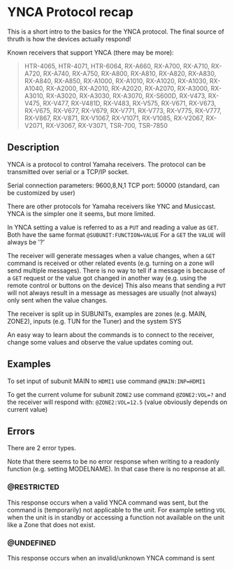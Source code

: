 # YNCA Protocol recap

This is a short intro to the basics for the YNCA protocol.
The final source of thruth is how the devices actually respond!

Known receivers that support YNCA (there may be more):
> HTR-4065, HTR-4071, HTR-6064, RX-A660, RX-A700, RX-A710, RX-A720, RX-A740, RX-A750, RX-A800, RX-A810, RX-A820, RX-A830, RX-A840, RX-A850, RX-A1000, RX-A1010, RX-A1020, RX-A1030, RX-A1040, RX-A2000, RX-A2010, RX-A2020, RX-A2070, RX-A3000, RX-A3010, RX-A3020, RX-A3030, RX-A3070, RX-S600D, RX-V473, RX-V475, RX-V477, RX-V481D, RX-V483, RX-V575, RX-V671, RX-V673, RX-V675, RX-V677, RX-V679, RX-V771, RX-V773, RX-V775, RX-V777, RX-V867, RX-V871, RX-V1067, RX-V1071, RX-V1085, RX-V2067, RX-V2071, RX-V3067, RX-V3071, TSR-700, TSR-7850

## Description

YNCA is a protocol to control Yamaha receivers.
The protocol can be transmitted over serial or a TCP/IP socket.

Serial connection parameters: 9600,8,N,1
TCP port: 50000 (standard, can be customized by user)

There are other protocols for Yamaha receivers like YNC and Musiccast.
YNCA is the simpler one it seems, but more limited.

In YNCA setting a value is referred to as a `PUT` and reading a value as `GET`.
Both have the same format `@SUBUNIT:FUNCTION=VALUE`
For a `GET` the `VALUE` will always be '?'

The receiver will generate messages when a value changes, when a `GET` command is received or other related events (e.g. turning on a zone will send multiple messages).
There is no way to tell if a message is because of a `GET` request or the value got changed in another way (e.g. using the remote control or buttons on the device)
This also means that sending a `PUT` will not always result in a message as messages are usually (not always) only sent when the value changes.

The receiver is split up in SUBUNITs, examples are zones (e.g. MAIN, ZONE2), inputs (e.g. TUN for the Tuner) and the system SYS

An easy way to learn about the commands is to connect to the receiver, change some values and observe the value updates coming out.

## Examples

To set input of subunit MAIN to `HDMI1` use command `@MAIN:INP=HDMI1`

To get the current volume for subunit `ZONE2` use command `@ZONE2:VOL=?` and the receiver will respond with: `@ZONE2:VOL=12.5` (value obviously depends on current value)

## Errors

There are 2 error types.

Note that there seems to be no error response when writing to a readonly function (e.g. setting MODELNAME). In that case there is no response at all.

### @RESTRICTED

This response occurs when a valid YNCA command was sent, but the command is (temporarily) not applicable to the unit.
For example setting `VOL` when the unit is in standby or accessing a function not available on the unit like a Zone that does not exist.

### @UNDEFINED

This response occurs when an invalid/unknown YNCA command is sent
